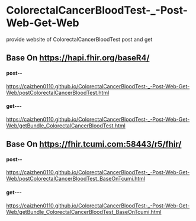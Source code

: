 # ColorectalCancerBloodTest-_-Post-Web-Get-Web

provide website of ColorectalCancerBloodTest post and get

## Base On https://hapi.fhir.org/baseR4/
#### post--
https://caizhen0110.github.io/ColorectalCancerBloodTest-_-Post-Web-Get-Web/postColorectalCancerBloodTest.html
#### get---
https://caizhen0110.github.io/ColorectalCancerBloodTest-_-Post-Web-Get-Web/getBundle_ColorectalCancerBloodTest.html

## Base On https://fhir.tcumi.com:58443/r5/fhir/
#### post--
https://caizhen0110.github.io/ColorectalCancerBloodTest-_-Post-Web-Get-Web/postColorectalCancerBloodTest_BaseOnTcumi.html
#### get---
https://caizhen0110.github.io/ColorectalCancerBloodTest-_-Post-Web-Get-Web/getBundle_ColorectalCancerBloodTest_BaseOnTcumi.html
